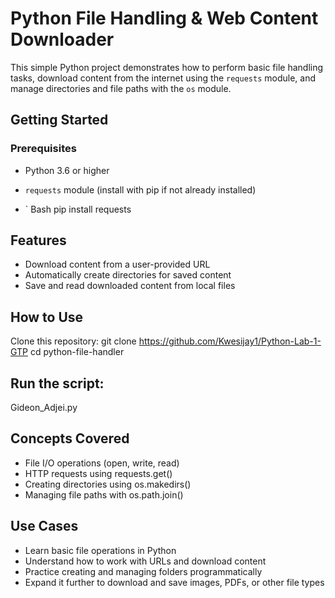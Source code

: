 # Python File Handling & Web Content Downloader

This simple Python project demonstrates how to perform basic file handling tasks, download content from the internet using the `requests` module, and manage directories and file paths with the `os` module.


## **Getting Started**
### Prerequisites

- Python 3.6 or higher  
- `requests` module (install with pip if not already installed)

- ` Bash
pip install requests


## **Features**

-  Download content from a user-provided URL  
-  Automatically create directories for saved content  
-  Save and read downloaded content from local files

## How to Use
Clone this repository:
git clone https://github.com/Kwesijay1/Python-Lab-1-GTP
cd python-file-handler

## Run the script:
Gideon_Adjei.py

## Concepts Covered
- File I/O operations (open, write, read)
- HTTP requests using requests.get()
- Creating directories using os.makedirs()
- Managing file paths with os.path.join()

## Use Cases
- Learn basic file operations in Python
- Understand how to work with URLs and download content
- Practice creating and managing folders programmatically
- Expand it further to download and save images, PDFs, or other file types







